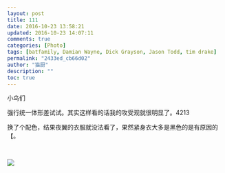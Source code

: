 ```yaml
---
layout: post
title: 111
date: 2016-10-23 13:58:21
updated: 2016-10-23 14:07:11
comments: true
categories: [Photo]
tags: [batfamily, Damian Wayne, Dick Grayson, Jason Todd, tim drake]
permalink: "2433ed_cb66d02"
author: "猫厨"
description: ""
toc: true
---
```


<p>小鸟们</p> 
<p>强行统一体形差试试。其实这样看的话我的攻受观就很明显了。4213</p> 
<p>换了个配色，结果夜翼的衣服就没法看了，果然紧身衣大多是黑色的是有原因的【。</p> 
<p><br /></p>

![](https://nos.netease.com/imglf2/img/cVZNdzJtQk9JV2ZabU9oQXF0SDltQVRMWm5mY3hrODN0R0ZoOHpIQzVyUEdWb3BIZjltbzFRPT0.jpg)